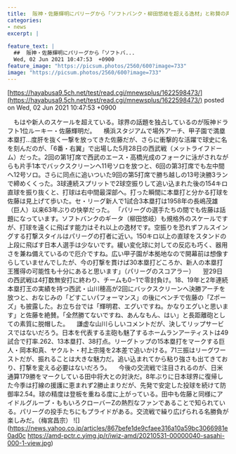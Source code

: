 ```yaml
---
title:  阪神・佐藤輝明にパリーグから「ソフトバンク・柳田悠岐を超える逸材」と称賛の声〈dot.〉  
categories:
- news
excerpt: |
  
feature_text: |
  ##  阪神・佐藤輝明にパリーグから「ソフトバ...
  Wed, 02 Jun 2021 10:47:53  +0900
feature_image: "https://picsum.photos/2560/600?image=733"
image: "https://picsum.photos/2560/600?image=733"
---
```


[https://hayabusa9.5ch.net/test/read.cgi/mnewsplus/1622598473/](https://hayabusa9.5ch.net/test/read.cgi/mnewsplus/1622598473/)
posted on Wed, 02 Jun 2021 10:47:53  +0900

<!--more-->

　もはや新人のスケールを超えている。球界の話題を独占しているのが阪神ドラフト1位ルーキー・佐藤輝明だ。 　横浜スタジアムで場外アーチ、甲子園で満塁本塁打…度肝を抜く一撃を放ってきた佐藤だが、さらに衝撃的な活躍で球史に名を刻んだのが、「6番・右翼」で出場した5月28日の西武戦（メットライフドーム）だった。2回の第1打席で西武のエース・高橋光成のフォークに泳がされながらも片手1本でバックスクリーンへ11号ソロを放つと、6回の第3打席でも左中間へ12号ソロ。さらに同点に追いついた9回の第5打席で勝ち越しの13号決勝3ランで締めくくった。3球連続スプリットで2球空振りして追い込まれた後の154キロ直球を振り抜くと、打球は右中間最深部へ。打った瞬間に本塁打と分かる打球を佐藤は見上げて歩いた。セ・リーグ新人で1試合3本塁打は1958年の長嶋茂雄（巨人）以来63年ぶりの快挙だった。 「パリーグの選手たちの間でも佐藤は話題になっています。ソフトバンクのギータ（柳田悠岐）も規格外のスケールですが、打球を遠くに飛ばす能力はそれ以上の逸材です。空振りを恐れずフルスイングする打撃スタイルはパリーグの打者に近い。150キロ以上の直球をスタンドの上段に飛ばす日本人選手は少ないです。緩い変化球に対しての反応も巧く、器用さを兼ね備えているので厄介ですね。広い甲子園が本拠地なので開幕前は想像すらしていませんでしたが、今の打撃を貫けば30本塁打どころか、新人の本塁打王獲得の可能性も十分にあると思います」（パリーグのスコアラー） 　翌29日の西武戦は4打数無安打に終わり、チームも0−1で零封負け。18、19年と2年連続本塁打王の実績を持つ西武・山川穂高が2回にバックスクリーンへ決勝アーチを放つと、おなじみの「どすこいパフォーマンス」の後にベンチで佐藤の「Zポーズ」も披露した。お立ち台では「輝明君、エグいですね。かなりエグいと思います」と佐藤を絶賛。「全然勝てないですね、あんなもん、はい」と長距離砲としての素質に脱帽した。 　謙虚な山川らしいコメントだが、決してリップサービスではないだろう。日本を代表する主砲も魅了するホームランアーティストは49試合で打率.262、13本塁打、38打点。リーグトップの15本塁打をマークする巨人・岡本和真、ヤクルト・村上宗隆を2本差で追いかける。71三振はリーグワーストだが、振れることは大きな魅力だ。追い込まれてから粘り強さも出てきており、打撃を変える必要はないだろう。 　今後の交流戦で注目されるのが、日米通算179勝をマークしている田中将大との対決だ。8年ぶりに日本球界に復帰した今季は打線の援護に恵まれず2勝止まりだが、先発で安定した投球を続けて防御率2.54。球の精度は登板を重ねる度に上がっている。田中も佐藤と同様にアイドルグループ・ももいろクローバーZの熱烈なファンであることで知られている。パリーグの投手たちにもプライドがある。交流戦で繰り広げられる名勝負が楽しみだ。（梅宮昌宗） ![](https://news.yahoo.co.jp/articles/867befe1de9cfaee316a10a59bc3066981e0ad0c https://amd-pctr.c.yimg.jp/r/iwiz-amd/20210531-00000040-sasahi-000-1-view.jpg)

